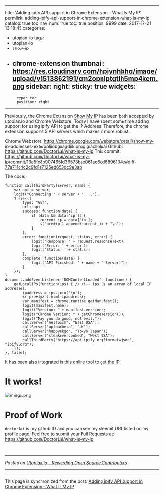 
---
title: 'Adding ipify API support in Chrome Extension - What Is My IP'
permlink: adding-ipify-api-support-in-chrome-extension-what-is-my-ip
catalog: true
toc_nav_num: true
toc: true
position: 9999
date: 2017-12-21 13:18:45
categories:
- utopian-io
tags:
- utopian-io
- show-ip
- chrome-extension
thumbnail: https://res.cloudinary.com/hpiynhbhq/image/upload/v1513862191/cm2opnlptgtlh5mp4kem.png
sidebar:
    right:
        sticky: true
widgets:
    -
        type: toc
        position: right
---


Previously, the Chrome Extension [Show My IP](https://utopian.io/utopian-io/@justyy/chrome-extension-show-ip-address) has been both accepted by utopian.io and Chrome Webstore. Today I have spent some time adding support for using ipify API to get the IP Address. Therefore, the chrome extension supports 5 API servers which makes it more robust.

Chrome Webstore: https://chrome.google.com/webstore/detail/show-my-ip-addresses-exte/opljiobgnagdjikipnagigiacllolpaj
Github: https://github.com/DoctorLai/what-is-my-ip
This commit: https://github.com/DoctorLai/what-is-my-ip/commit/13a5fc8b9074651d36573bae061ae6ed6896134e#diff-77a711c4c2c9fd1e7125ed653dc9e3ab

The code:
```
function callThirdParty(server, name) {
    var api = server;
    logit("Connecting " + server + " ...");
    $.ajax({
        type: "GET",
        url: api,
        success: function(data) {
            if (data && data['ip']) {
                current_ip = data['ip'];
                $('pre#ip').append(current_ip + "\n");
            }
        },
        error: function(request, status, error) {
            logit('Response: ' + request.responseText);
            logit('Error: ' + error );
            logit('Status: ' + status);
        },
        complete: function(data) {
            logit('API Finished: ' + name + " Server!");
        }             
    });    
}
document.addEventListener('DOMContentLoaded', function() {
    getLocalIPs(function(ips) { // <!-- ips is an array of local IP addresses.
        ipaddress = ips.join('\n');
        $('pre#ip2').html(ipaddress);
        var manifest = chrome.runtime.getManifest();
        logit(manifest.name);
        logit("Version: " + manifest.version);        
        logit("Chrome Version: " + getChromeVersion());
        logit("May you do good, not evil.");
        callServer("helloacm", "East USA");
        callServer("uploadbeta", "UK");
        callServer("happyukgo", "Tokyo Japan");  
        callServer("steakovercooked", "West USA");  
        callThirdParty("https://api.ipify.org?format=json", "ipify.org");
    });
}, false);
```
It has been also integrated in this [online tool to get the IP](https://helloacm.com/what-is-my-ip/).

# It works!
![image.png](https://res.cloudinary.com/hpiynhbhq/image/upload/v1513862191/cm2opnlptgtlh5mp4kem.png)

# Proof of Work
`doctorlai` is my github ID and you can see my steemit URL listed on my profile page:
Feel free to submit your Pull Requests at: https://github.com/DoctorLai/what-is-my-ip




<br /><hr/><em>Posted on <a href="https://utopian.io/utopian-io/@justyy/adding-ipify-api-support-in-chrome-extension-what-is-my-ip">Utopian.io -  Rewarding Open Source Contributors</a></em><hr/>

- - -

This page is synchronized from the post: [Adding ipify API support in Chrome Extension - What Is My IP](https://steemit.com/@justyy/adding-ipify-api-support-in-chrome-extension-what-is-my-ip)
